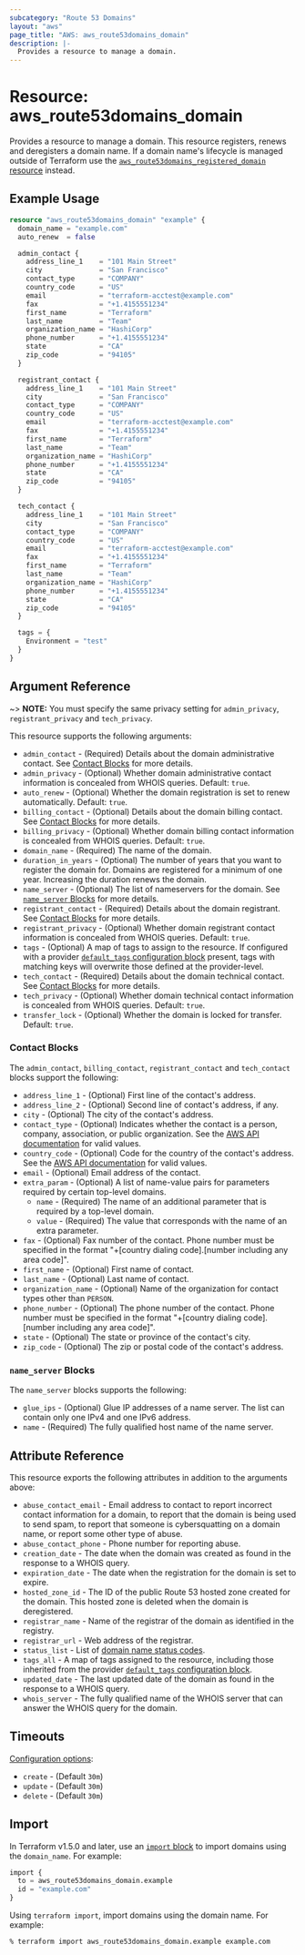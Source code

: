 ```yaml
---
subcategory: "Route 53 Domains"
layout: "aws"
page_title: "AWS: aws_route53domains_domain"
description: |-
  Provides a resource to manage a domain.
---
```


# Resource: aws_route53domains_domain

Provides a resource to manage a domain. This resource registers, renews and deregisters a domain name. If a domain name's lifecycle is managed outside of Terraform use the [`aws_route53domains_registered_domain` resource](route53domains_registered_domain.html) instead.

## Example Usage

```terraform
resource "aws_route53domains_domain" "example" {
  domain_name = "example.com"
  auto_renew  = false

  admin_contact {
    address_line_1    = "101 Main Street"
    city              = "San Francisco"
    contact_type      = "COMPANY"
    country_code      = "US"
    email             = "terraform-acctest@example.com"
    fax               = "+1.4155551234"
    first_name        = "Terraform"
    last_name         = "Team"
    organization_name = "HashiCorp"
    phone_number      = "+1.4155551234"
    state             = "CA"
    zip_code          = "94105"
  }

  registrant_contact {
    address_line_1    = "101 Main Street"
    city              = "San Francisco"
    contact_type      = "COMPANY"
    country_code      = "US"
    email             = "terraform-acctest@example.com"
    fax               = "+1.4155551234"
    first_name        = "Terraform"
    last_name         = "Team"
    organization_name = "HashiCorp"
    phone_number      = "+1.4155551234"
    state             = "CA"
    zip_code          = "94105"
  }

  tech_contact {
    address_line_1    = "101 Main Street"
    city              = "San Francisco"
    contact_type      = "COMPANY"
    country_code      = "US"
    email             = "terraform-acctest@example.com"
    fax               = "+1.4155551234"
    first_name        = "Terraform"
    last_name         = "Team"
    organization_name = "HashiCorp"
    phone_number      = "+1.4155551234"
    state             = "CA"
    zip_code          = "94105"
  }

  tags = {
    Environment = "test"
  }
}
```

## Argument Reference

~> **NOTE:** You must specify the same privacy setting for `admin_privacy`, `registrant_privacy` and `tech_privacy`.

This resource supports the following arguments:

* `admin_contact` - (Required) Details about the domain administrative contact. See [Contact Blocks](#contact-blocks) for more details.
* `admin_privacy` - (Optional) Whether domain administrative contact information is concealed from WHOIS queries. Default: `true`.
* `auto_renew` - (Optional) Whether the domain registration is set to renew automatically. Default: `true`.
* `billing_contact` - (Optional) Details about the domain billing contact. See [Contact Blocks](#contact-blocks) for more details.
* `billing_privacy` - (Optional) Whether domain billing contact information is concealed from WHOIS queries. Default: `true`.
* `domain_name` - (Required) The name of the domain.
* `duration_in_years` - (Optional) The number of years that you want to register the domain for. Domains are registered for a minimum of one year. Increasing the duration renews the domain.
* `name_server` - (Optional) The list of nameservers for the domain. See [`name_server` Blocks](#name_server-blocks) for more details.
* `registrant_contact` - (Required) Details about the domain registrant. See [Contact Blocks](#contact-blocks) for more details.
* `registrant_privacy` - (Optional) Whether domain registrant contact information is concealed from WHOIS queries. Default: `true`.
* `tags` - (Optional) A map of tags to assign to the resource. If configured with a provider [`default_tags` configuration block](https://registry.terraform.io/providers/hashicorp/aws/latest/docs#default_tags-configuration-block) present, tags with matching keys will overwrite those defined at the provider-level.
* `tech_contact` - (Required) Details about the domain technical contact. See [Contact Blocks](#contact-blocks) for more details.
* `tech_privacy` - (Optional) Whether domain technical contact information is concealed from WHOIS queries. Default: `true`.
* `transfer_lock` - (Optional) Whether the domain is locked for transfer. Default: `true`.

### Contact Blocks

The `admin_contact`, `billing_contact`, `registrant_contact` and `tech_contact` blocks support the following:

* `address_line_1` - (Optional) First line of the contact's address.
* `address_line_2` - (Optional) Second line of contact's address, if any.
* `city` - (Optional) The city of the contact's address.
* `contact_type` - (Optional) Indicates whether the contact is a person, company, association, or public organization. See the [AWS API documentation](https://docs.aws.amazon.com/Route53/latest/APIReference/API_domains_ContactDetail.html#Route53Domains-Type-domains_ContactDetail-ContactType) for valid values.
* `country_code` - (Optional) Code for the country of the contact's address. See the [AWS API documentation](https://docs.aws.amazon.com/Route53/latest/APIReference/API_domains_ContactDetail.html#Route53Domains-Type-domains_ContactDetail-CountryCode) for valid values.
* `email` - (Optional) Email address of the contact.
* `extra_param` - (Optional) A list of name-value pairs for parameters required by certain top-level domains.
    * `name` - (Required) The name of an additional parameter that is required by a top-level domain.
    * `value` - (Required) The value that corresponds with the name of an extra parameter.
* `fax` - (Optional) Fax number of the contact. Phone number must be specified in the format "+[country dialing code].[number including any area code]".
* `first_name` - (Optional) First name of contact.
* `last_name` - (Optional) Last name of contact.
* `organization_name` - (Optional) Name of the organization for contact types other than `PERSON`.
* `phone_number` - (Optional) The phone number of the contact. Phone number must be specified in the format "+[country dialing code].[number including any area code]".
* `state` - (Optional) The state or province of the contact's city.
* `zip_code` - (Optional) The zip or postal code of the contact's address.

### `name_server` Blocks

The `name_server` blocks supports the following:

* `glue_ips` - (Optional) Glue IP addresses of a name server. The list can contain only one IPv4 and one IPv6 address.
* `name` - (Required) The fully qualified host name of the name server.

## Attribute Reference

This resource exports the following attributes in addition to the arguments above:

* `abuse_contact_email` - Email address to contact to report incorrect contact information for a domain, to report that the domain is being used to send spam, to report that someone is cybersquatting on a domain name, or report some other type of abuse.
* `abuse_contact_phone` - Phone number for reporting abuse.
* `creation_date` - The date when the domain was created as found in the response to a WHOIS query.
* `expiration_date` - The date when the registration for the domain is set to expire.
* `hosted_zone_id` - The ID of the public Route 53 hosted zone created for the domain. This hosted zone is deleted when the domain is deregistered.
* `registrar_name` - Name of the registrar of the domain as identified in the registry.
* `registrar_url` - Web address of the registrar.
* `status_list` - List of [domain name status codes](https://www.icann.org/resources/pages/epp-status-codes-2014-06-16-en).
* `tags_all` - A map of tags assigned to the resource, including those inherited from the provider [`default_tags` configuration block](https://registry.terraform.io/providers/hashicorp/aws/latest/docs#default_tags-configuration-block).
* `updated_date` - The last updated date of the domain as found in the response to a WHOIS query.
* `whois_server` - The fully qualified name of the WHOIS server that can answer the WHOIS query for the domain.

## Timeouts

[Configuration options](https://developer.hashicorp.com/terraform/language/resources/syntax#operation-timeouts):

- `create` - (Default `30m`)
- `update` - (Default `30m`)
- `delete` - (Default `30m`)

## Import

In Terraform v1.5.0 and later, use an [`import` block](https://developer.hashicorp.com/terraform/language/import) to import domains using the `domain_name`. For example:

```terraform
import {
  to = aws_route53domains_domain.example
  id = "example.com"
}
```

Using `terraform import`, import domains using the domain name. For example:

```console
% terraform import aws_route53domains_domain.example example.com
```
